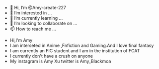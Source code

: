 - 👋 Hi, I’m @Amy-create-227
- 👀 I’m interested in ...
- 🌱 I’m currently learning ...
- 💞️ I’m looking to collaborate on ...
- 📫 How to reach me ...

<!---
Amy-create-227/Amy-create-227 is a ✨ special ✨ repository because its `README.md` (this file) appears on your GitHub profile.
You can click the Preview link to take a look at your changes.
--->
- Hi,I'm Amy
- I am interseted in Anime ,Fnfiction and Gaming.And I love final fantasy
- I am currently an FIC student and I am in the institution of FCAT
- I currently don't have a crush on anyone
- My instagram is Amy Xu twitter is Amy_Blackmoa
